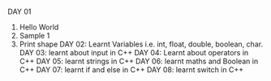 DAY 01
1. Hello World
2. Sample 1
3. Print shape
DAY  02:
Learnt Variables i.e. int,  float, double, boolean, char.
DAY 03:
learnt about input in C++
DAY 04:
Learnt about operators in C++
DAY 05:
learnt strings in C++
DAY 06:
learnt maths and Boolean in C++
DAY 07:
learnt if and else in C++
DAY 08:
learnt switch in C++

